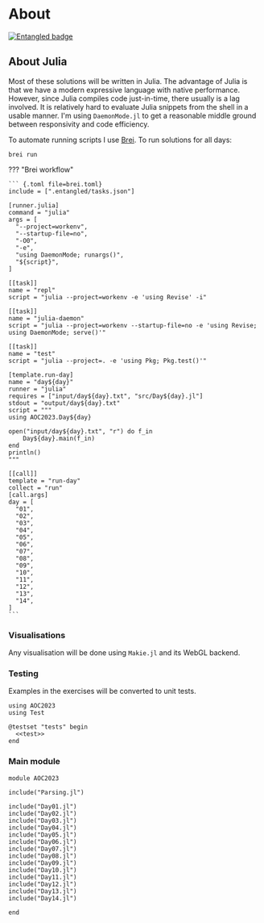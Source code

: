 # About
[![Entangled badge](https://img.shields.io/badge/entangled-Use%20the%20source!-%2300aeff)](https://entangled.github.io/)

## About Julia
Most of these solutions will be written in Julia. The advantage of Julia is that we have a modern expressive language with native performance. However, since Julia compiles code just-in-time, there usually is a lag involved. It is relatively hard to evaluate Julia snippets from the shell in a usable manner. I'm using `DaemonMode.jl` to get a reasonable middle ground between responsivity and code efficiency.

To automate running scripts I use [Brei](https://entangled.github.io/brei). To run solutions for all days:

```
brei run
```

??? "Brei workflow"

    ``` {.toml file=brei.toml}
    include = [".entangled/tasks.json"]

    [runner.julia]
    command = "julia"
    args = [
      "--project=workenv",
      "--startup-file=no",
      "-O0",
      "-e",
      "using DaemonMode; runargs()",
      "${script}",
    ]

    [[task]]
    name = "repl"
    script = "julia --project=workenv -e 'using Revise' -i"

    [[task]]
    name = "julia-daemon"
    script = "julia --project=workenv --startup-file=no -e 'using Revise; using DaemonMode; serve()'"

    [[task]]
    name = "test"
    script = "julia --project=. -e 'using Pkg; Pkg.test()'"

    [template.run-day]
    name = "day${day}"
    runner = "julia"
    requires = ["input/day${day}.txt", "src/Day${day}.jl"]
    stdout = "output/day${day}.txt"
    script = """
    using AOC2023.Day${day}

    open("input/day${day}.txt", "r") do f_in
        Day${day}.main(f_in)
    end
    println()
    """

    [[call]]
    template = "run-day"
    collect = "run"
    [call.args]
    day = [
      "01",
      "02",
      "03",
      "04",
      "05",
      "06",
      "07",
      "08",
      "09",
      "10",
      "11",
      "12",
      "13",
      "14",
    ]
    ```

### Visualisations
Any visualisation will be done using `Makie.jl` and its WebGL backend.

### Testing
Examples in the exercises will be converted to unit tests.

``` {.julia file=test/runtests.jl}
using AOC2023
using Test

@testset "tests" begin
  <<test>>
end
```

### Main module

``` {.julia file=src/AOC2023.jl}
module AOC2023

include("Parsing.jl")

include("Day01.jl")
include("Day02.jl")
include("Day03.jl")
include("Day04.jl")
include("Day05.jl")
include("Day06.jl")
include("Day07.jl")
include("Day08.jl")
include("Day09.jl")
include("Day10.jl")
include("Day11.jl")
include("Day12.jl")
include("Day13.jl")
include("Day14.jl")

end
```
